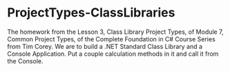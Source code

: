 # ProjectTypes-ClassLibraries
The homework from the Lesson 3, Class Library Project Types, of Module 7, Common Project Types, of the Complete Foundation in C# Course Series from Tim Corey. We are to build a .NET Standard Class Library and a Console Application. Put a couple calculation methods in it and call it from the Console.
